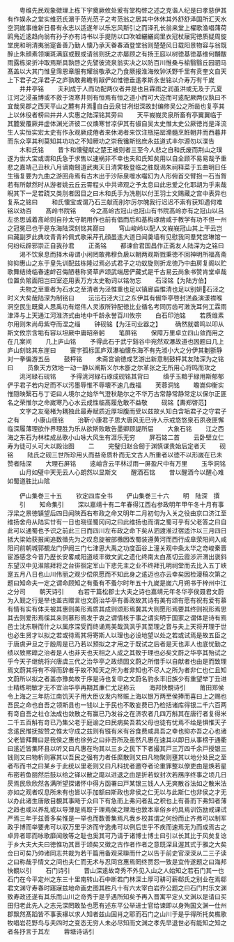 <!-- { "loadSidebar": true } -->
　　粤维先民观象徴理上栋下宇奠厥攸处爰有堂构啓之述之克谐人纪是曰孝慈伊其有作娱永之堂实维范氏濵于范光范子之考范翁之居其中休休其外舒舒泽国所汇天水空泂嵗事维新日晷有永志以适遂年以乐忘风斯引之而泽孔长翁来堂上櫂歌渔唱蒲荷鸥鳬近逺趋向翁有孙子亦有诗书以手提防以口吹嘘纚纚闾里衣冠杖屦宪徳质疑周旋堂庑和明清夷翁寔备善乃勤人懐乃承天眷春酒登堂翁则楚楚风日载阳景物容与翁既醉止朱顔素领斓斑满庭或觐或请翁则抚之亦屡顾之有扬王庭以树徳基徳基维何黼黻雨露栋梁折冲取焉斯具孰啓之先譬彼流泉翁实决之以防百川惟桑与榆翳翳丘园驷马髙盖以大其门惟皇霈恩章服有耀翁敬承之乃食厥报淮海攸钟沃野千里有贲奎文自天上下君子之泽君子之庐孰敢弗瞻有踧俨如惟徳垂逺孝斯永世铭以介寿万有千嵗
　　井井亭铭
　　夫利成于人而功配两仪者井是也且霖雨之润虽洪或无及于亢夏江河之浸虽博或不救于沍寒井则有恒焉有恒之道小而可大迩而可逺配厥两仪孰曰不宜哉吴郡之西天平山之麓有井焉自白云泉甘冽绀深故封编修吴公之所凿也复亭其上以休役者榜曰井井人实惠之陆深铭其旁曰
　　天平峩峩灵泉所畜有亭翼翼临于其麓爰覆厥井虚体渊光济彼二仪燠寒甘凉伊其有俶自吴太史惟太史公厥徳肖是泽流生人实恒实宏太史有作永观厥成倦者来休渇者来饮注瓶挹罂滫髓烹餁朝井而西暮井而东众享其利莫知其功功之不知厥功之崇我镵斯铭庶永兹道式丰尔源勿以渫告
　　木和氏铭
　　昔卞和懐璧献之楚王被则者三至今人悲之自和氏废而荆山之璞遂为世大宝或谓和氏急于求售以速祸非不幸也夫和氏知矣用以自全顾不易易哉予重悲之嘉靖己丑秋八月谪南劒道武夷天日清霁极登临之胜既谒朱祠释菜于五曲明日任生锴复要为九曲之游回舟焉有古木出于沙际泉噬水囓幻为人形俯首交臂抱一石当胷若有所献然时从游者姚云丘云霄程乆中共谛观之予太息曰此忠爱之化耶胡为乎来哉睨其下一足若跷又类刖者因目之曰木和氏手为洗剔以付王羽士文赐藏之宫中表异也复系之铭曰
　　和氏懐宝或谓乃石三献而刖尔厉尔魄我行迟迟不索有获知遇何难铭以劝百
　　髙岭书院铭
　　今之髙岭古冠山也冠山有书院髙岭亦有之冠山以吕左丞思诚着髙岭则自孙太守朝用作也前有倡而后和基构琢凿咸于教学有功不但一州之冠冕已也于是东海陆深刻铭其巅曰
　　穹山峻岭以配人文峩峩冠山其上干云岂曰藏副罗此典坟青青衿佩式歌采芹孔顔虽逺大道日闻羮墙有见慰我同羣梵宫琳馆一何纷纭辟邪崇正自我孙君
　　正斋铭
　　都谏俞君国昌作正斋友人陆深为之铭曰
　　渇不饮泉息而择木毋谓小闲罔敢弗穆负扆以朝两观斯戮秉徳不回神明所福髙斋抑抑惠山之东于皇先训配兹栋隆过焉必式君子之功蚁旋则折龙徳乃中曲房复阁以贮歌舞结绮临春速衅召侮陋巷称贤草庐颂武端居俨藏式是千古易云尚象书赞肯堂卓哉位置负隂面阳岂曰室迩用表万方太史勒词以铭勿忘
　　石泾铭【为陆方伯】
　　夫物之至重者为石水之至清者为泾惟重也足以镇廊庙惟清也足以别妍石泾之时义大矣哉陆深为制铭曰
　　沄沄石泾大江之东伊其有俶华亭啓封溔淼演漾襟喉洞空民生既奠人思禹功有煜伟人灵淑所钟配徳比业循名考同厉齿可潄洗耳何工霖雨津泽与上天通江河淮济式由地中千龄永誉百川攸宗
　　白石印池铭
　　若质维素尔用则朱尚毋紫夺而涅之缁
　　钟砚铭【为汪司业器之】
　　确然就砻鸣以叩从斯文攸宗含垢有容以坦厥中庸昭帝躬
　　笔屏铭
　　保障万里卓立四山敛而用之在几案间
　　几上庐山铭
　　予得此石于武宁谿谷中宛然双瀑故道也因题曰几上庐山刻铭其东崖曰
　　寰宇孤标匡庐双瀑袖懐东海不有先淑小大之分伊其劖斵静对一拳徧游五岳
　　鼓枰铭
　　未斋宫谕徳成艺游出新意制鼓枰其友陆深为之铭曰
　　员象天方效地一动一静以阐斯义尔木斵之尔革张之无所用心将鸣而攻之
　　洮河緑石砚铭
　　予得洮河緑石琢成砚铭其背曰
　　缜乎玉黯乎緑用斯郁郁俨乎君子若内足而不以污墨辱惟不辱壊不速几哉福
　　芙蓉洞铭
　　瞻嵩仰衡实惟隠映繄石与丁讵曰人境尔之始华气澄秋靘尔之不华万古常静常静常定以保尔正匪名之荣惟尔之命嵗寒乃心水云成性临髙履危敢不益敬
　　砚铭【夀郑啓范】
　　文字之友毫楮为耦独此最寿赋质近厚坦腹而受以兹故乆知白含垢君子之守君子之有
　　小康山径铭
　　治靳小康君子思大唐风无已诗人示戒悠悠泉石夙夜匪懈临深履薄理欲作界理胜为乐从欲斯败敢告墨卿顾諟所屇
　　大象石铭
　　江之西海之东石为林桂成丛歌小山咏大风生有涯乐无穷
　　屏石铭二首
　　云卧壁立仁寿为徒可乆可大以殿诒图
　　二
　　完璧归赵合劒于渊慎谋贵始后定者天
　　砚铭
　　陆氏之砚三世所珍用乆而益竒质朴而无文古人所重者以徳不以形嵗在已未赞者陆深
　　大理石屏铭
　　逺岫含云平林过雨一屏盈尺中有万里
　　玉华洞铭
　　山月如璧中天无云人心朗然以显斯文
　　醒酒石铭
　　昔以醒酒今以醒心难如蜀道胜比山隂











　　俨山集巻三十五
　　钦定四库全书
　　俨山集巻三十六
　　明　陆深　撰
　　引
　　知命集引
　　深以嘉靖十有二年春得江西右参政明年甲午冬十月有事浮梁之景徳镇望后四日闻陜西右布政之命又明年二月初旬为入关之役由京口济江至维扬舍舟从陆实廿有一日也晓径蜀冈问之曰此维扬也而谓之蜀可乎有父老答之曰自此可以通蜀也予识之前此三日而四川左布政之命下矣从泗渡淮过宿适汴以三月四日抵大梁始获报闻追数徴先为之叹息旋被部檄因改蜀装遵黄河而西行成臯荥阳间入咸阳问前朝城郭覩龙门伊阙三门七津思大禹之功度函谷上潼关观中条太华之竒峻秦晋宦游感念今昔乃歴长安畧咸阳道岐丰徴文武之遗化终南太白髙切云霞涉汧渭出褒斜东望汉中见淮隂拜将之台徘徊定军山下悲先主之业不终拜孔明祠堂而去比入五丁峡寔五月八日也山川伟丽之观少偿夙愿而不知此身之逺迈也亦云幸矣因检漫稿次第之题曰知命夫一定之谓命顾知之有蚤有不蚤尔时年五十九嵗是嵗六月朔书于梓州中江之分司
　　朝天诗引
　　右若干篇松郡士大夫之诗也嘉靖元年冬华亭侯聂君文蔚为入觐之行是举也盖古赠言也文蔚治华亭有善政故其诗有美有颂有愿有祝有爱有慕有情有实有体夫被其惠则美形焉质其成则颂形焉冀其大则愿形焉要其终则祝形焉思其去则爱形焉徯其来则慕形焉发于衷之谓情核于事之谓实明于国家之谓体是诗有焉邑士沈东聨而什之以属序深受而终诵焉美哉沨沨乎其至理之音与夫上天将开理于世也必生贤才以拟之若或待焉其将寄斯人以理也必设地望以处之若或试焉是故五臣之于唐虞尹旦之于殷周是已乃若以预拟之才用之于既试之后者是天也非人也底忧勤之绩以致熈皥之治者是人也非天也天相之人成之其致于理也必矣文蔚之华亭其殆试之乎今天子继统将兴唐虞三代之治华亭之政绩固文蔚之所借手以自献者也由是而致理焉文蔚其将有不得而辞者乎故不知天之所为者非知也不尽人之所为者非仁也仁且知文蔚所以拟之者盖亦豫矣故于序是诗也复申之文蔚名豹永丰旧族少有重望举丁丑进士精练明敏才无不宜治华亭再期其亷仁尤足称云
　　海邦快覩诗引
　　莆田郑侯令上海之三年防江南饥天子用大臣议发内帑赈上海以银万两至侯捧而喜曰上之赐也吾民之命也自吾之领斯县也一钱以上于民也不敢妄费已乃检括诸库得银二千六百两有竒自吾之社仓法成也敛散之有赢已乃发谷之在济农者几四万斛其在唐行者复得米二千五百斛有竒已乃集父老于庭谕之曰民病矣吾若父母也徒有忧焉不给是惧惟天子念逺民惟抚按赞之惟太守成之兹则有镪有米有谷食费咸具吾之幸也抑亦吾之心也诸父老皆拜舞曰是我侯之惠也徐劳之曰非吾所及虽然凡惠在速其以即日从事榜于通衢曰逺近皆集环县以听又曰凡惠在均其以三乡之民下下者撮其戸三万四千余戸授银三钱则又曰物析则寡其以吾民之强有力者任縻散则又曰凡物聚则壅其以地分处民之至者布而书之曰某乡于此统以里老则又曰凡科扰者邀夺者论重罪整以僚吏由是焕若星布密若鱼丽然后鼓以给之铎以散之麾以进退之由是折若蚁封次若鴈序终事之顷几日昃焉民欣欣然各满所望探诸怀中得方函署曰戸某银三钱人人无爽散谷法如之散米法亦如之观者叹息所未有也皆以手加额曰斯政也非侯之仁无以与此斯仁也非侯之才无以办此诸生唐敞目覩其事飏于众曰下有急而上弗问者乱之积也上有善而下弗知者薄之趋也或以养乱或以导薄是焉取于理焉侯之理海也敦本阜俗乡约具焉训饬励戒课试严焉三年于兹善多矣惟是一举也而数善集焉凡我乡校其谓之何纷而止齐弗可以制军政乎博而举要弗可以驭万里乎济而守逸弗可以例后世乎不疾而速焉无为而成焉古之卓异者耶而咏歌靡闻敞等之耻也奚其可乃请于诸博士博士曰引以长其比于风矣复谂于乡大夫大夫曰徳惟功其晋于颂矣又徴之古作者作者之意既深且渥其式于雅之大矣佥曰可矣乃帅诸同志共裁为若干篇用备观采聨而什之以告于前史官深深从二三子读之曰称哉乎情文之间也夫仁而无术与忍同宫惠焉罔终贾怨一致是宜传遂题之曰海邦快覩以引
　　石门诗引
　　晋山深逺故竒秀不外见入山之人始知之若石门其一也石门在今平定州之东三十里南转山石中断若门林深土厚可耕可薪郗氏之别业在焉郗君文渊守寿春时寤寐兹地命画史图其胜凡十有六太宰白岩乔公题之曰石门村乐文渊致寿政还遂有其乐而山川之竒秀于是乎遇所知矣予再入晋寓平定乆文渊以是请曰买田归老此先人之志元深罔敢坠也愿有述东平公举进士官给谏即以身殉国文渊一仕州郡飘然髙蹈皆不事表襮以求人知者兹山固肖之耶而石门之山川于是乎得所托矣樵歌牧唱岩花野鸟与夫四时之变态无穷人未必尽知而文渊之孝先早退世必有能知之知之者各抒言于其左
　　蓉塘诗话引
